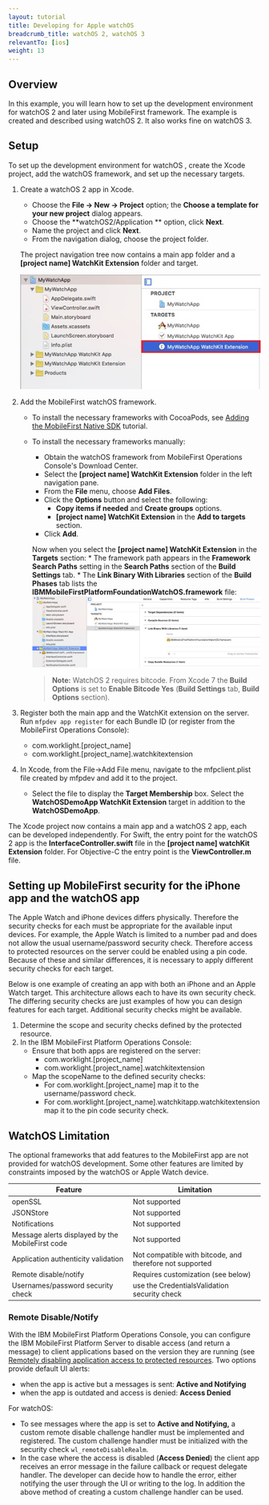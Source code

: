 ```yaml
---
layout: tutorial
title: Developing for Apple watchOS
breadcrumb_title: watchOS 2, watchOS 3
relevantTo: [ios]
weight: 13
---
```

<!-- NLS_CHARSET=UTF-8 -->
## Overview
In this example, you will learn how  to set up the development environment for watchOS 2 and later using MobileFirst framework. The example is created and described using watchOS 2. It also works fine on watchOS 3.

## Setup
To set up the development environment for watchOS , create the Xcode project, add the watchOS framework, and set up the necessary targets.

1. Create a watchOS 2 app in Xcode.
    * Choose the **File → New → Project** option; the **Choose a template for your new project** dialog appears.
    * Choose the **watchOS2/Application ** option, click **Next**.
    * Name the project and click **Next**.
    * From the navigation dialog, choose the project folder.

    The project navigation tree now contains a main app folder and a **[project name] WatchKit Extension** folder and target.

    ![WatchOS project in Xcode](WatchOSProject.jpg)

2. Add the MobileFirst watchOS framework.
    * To install the necessary frameworks with CocoaPods, see [Adding the MobileFirst Native SDK](../../application-development/sdk/ios/#adding-support-for-apple-watchos) tutorial.
    * To install the necessary frameworks manually:
        * Obtain the watchOS framework from MobileFirst Operations Console's Download Center.
        * Select the **[project name] WatchKit Extension** folder in the left navigation pane.
        * From the **File** menu, choose **Add Files**.
        * Click the **Options** button and select the following:
            * **Copy items if needed** and **Create groups** options.
            * **[project name] WatchKit Extension** in the **Add to targets** section.
        * Click **Add**.

        Now when you select the **[project name] WatchKit Extension** in the **Targets** section:
            * The framework path appears in the **Framework Search Paths** setting in the **Search Paths** section of the **Build Settings** tab.
            * The **Link Binary With Libraries** section of the **Build Phases** tab lists the **IBMMobileFirstPlatformFoundationWatchOS.framework** file:
            ![watchOS linked frameworks](watchOSlinkedframeworks.jpg)

        > **Note:** WatchOS 2 requires bitcode. From Xcode 7 the **Build Options** is set to **Enable Bitcode Yes** (**Build Settings** tab, **Build Options** section).

3. Register both the main app and the WatchKit extension on the server. Run `mfpdev app register` for each Bundle ID (or register from the MobileFirst Operations Console):
    * com.worklight.[project_name]
    * com.worklight.[project_name].watchkitextension

4. In Xcode, from the File->Add File menu, navigate to the mfpclient.plist file created by mfpdev and add it to the project.
    * Select the file to display the **Target Membership** box. Select the **WatchOSDemoApp WatchKit Extension** target in addition to the **WatchOSDemoApp**.

The Xcode project now contains a main app and a watchOS 2 app, each can be developed independently. For Swift, the entry point for the watchOS 2 app is the **InterfaceController.swift** file in the **[project name] watchKit Extension** folder. For Objective-C the entry point is the **ViewController.m** file.

## Setting up MobileFirst security for the iPhone app and the watchOS app
The Apple Watch and iPhone devices differs physically. Therefore the security checks for each must be appropriate for the available input devices. For example, the Apple Watch is limited to a number pad and does not allow the usual username/password security check. Therefore access to protected resources on the server could be enabled using a pin code. Because of these and similar differences, it is necessary to apply different security checks for each target.

Below is one example of creating an app with both an iPhone and an Apple Watch target. This architecture allows each to have its own security check. The differing security checks are just examples of how you can design features for each target. Additional security checks might be available.

1. Determine the scope and security checks defined by the protected resource.
2. In the IBM MobileFirst Platform Operations Console:
    * Ensure that both apps are registered on the server:
        * com.worklight.[project_name]
        * com.worklight.[project_name].watchkitextension
    * Map the scopeName to the defined security checks:
        * For com.worklight.[project_name] map it to the username/password check.
        * For com.worklight.[project_name].watchkitapp.watchkitextension map it to the pin code security check.

## WatchOS Limitation
The optional frameworks that add features to the MobileFirst app are not provided for watchOS development. Some other features are limited by constraints imposed by the watchOS or Apple Watch device.

| Feature | Limitation |
|---------|------------|
| openSSL | Not supported |
| JSONStore| Not supported |
| Notifications | Not supported |
| Message alerts displayed by the MobileFirst code | Not supported |
| Application authenticity validation | Not compatible with bitcode, and therefore not supported |
| Remote disable/notify	| Requires customization (see below) |
| Usernames/password security check | use the CredentialsValidation security check |

### Remote Disable/Notify
With the IBM MobileFirst Platform Operations Console, you can configure the IBM MobileFirst Platform Server to disable access (and return a message) to client applications based on the version they are running (see [Remotely disabling application access to protected resources](../../administering-apps/using-console/#remotely-disabling-application-access-to-protected-resources). Two options provide default UI alerts:

* when the app is active but a messages is sent: **Active and Notifying**
* when the app is outdated and access is denied: **Access Denied**

For watchOS:

* To see messages where the app is set to **Active and Notifying,** a custom remote disable challenge handler must be implemented and registered. The custom challenge handler must be initialized with the security check `wl_remoteDisableRealm`.
* In the case where the access is disabled (**Access Denied**) the client app receives an error message in the failure callback or request delegate handler. The developer can decide how to handle the error, either notifying the user through the UI or writing to the log. In addition the above method of creating a custom challenge handler can be used.
